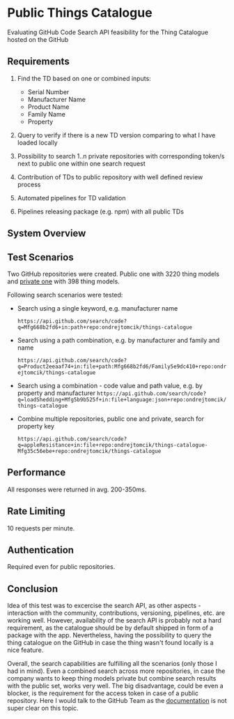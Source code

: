 # Public Things Catalogue

Evaluating GitHub Code Search API feasibility for the Thing Catalogue hosted on the GitHub

## Requirements

1. Find the TD based on one or combined inputs:
    - Serial Number
    - Manufacturer Name
    - Product Name
    - Family Name
    - Property

2. Query to verify if there is a new TD version comparing to what I have loaded locally
3. Possibility to search 1..n private repositories with corresponding token/s next to public one within one search request
4. Contribution of TDs to public repository with well defined review process
5. Automated pipelines for TD validation
6. Pipelines releasing package (e.g. npm) with all public TDs

## System Overview



## Test Scenarios

Two GitHub repositories were created. Public one with 3220 thing models and [private one](https://github.com/ondrejtomcik/things-catalogue-Mfg35c56ebe) with 398 thing models.

Following search scenarios were tested:

- Search using a single keyword, e.g. manufacturer name

  `https://api.github.com/search/code?q=Mfg668b2fd6+in:path+repo:ondrejtomcik/things-catalogue`

- Search using a path combination, e.g. by manufacturer and family and name

  `https://api.github.com/search/code?q=Product2eeaaf74+in:file+path:Mfg668b2fd6/Family5e9dc410+repo:ondrejtomcik/things-catalogue`

- Search using a combination - code value and path value, e.g. by property and manufacturer
    `https://api.github.com/search/code?q=loadShedding+Mfg5b9b525f+in:file+language:json+repo:ondrejtomcik/things-catalogue`

- Combine multiple repositories, public one and private, search for property key

    `https://api.github.com/search/code?q=appleResistance+in:file+repo:ondrejtomcik/things-catalogue-Mfg35c56ebe+repo:ondrejtomcik/things-catalogue`

## Performance

All responses were returned in avg. 200-350ms.

## Rate Limiting

10 requests per minute.

## Authentication

Required even for public repositories.

## Conclusion

Idea of this test was to excercise the search API, as other aspects - interaction with the community, contributions, versioning, pipelines, etc. are working well. However, availability of the search API is probably not a hard requirement, as the catalogue should be by default shipped in form of a package with the app. Nevertheless, having the possibility to query the thing catalogue on the GitHub in case the thing wasn't found locally is a nice feature.

Overall, the search capabilities are fulfilling all the scenarios (only those I had in mind). Even a combined search across more repositories, in case the company wants to keep thing models private but combine search results with the public set, works very well. The big disadvantage, could be even a blocker, is the requirement for the access token in case of a public repository. Here I would talk to the GitHub Team as the [documentation](https://docs.github.com/en/rest/search/search?apiVersion=2022-11-28#rate-limit) is not super clear on this topic.
